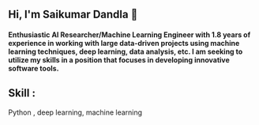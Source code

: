 ## Hi, I'm Saikumar Dandla 👋

#### Enthusiastic AI Researcher/Machine Learning Engineer with 1.8 years of experience in working with large data-driven projects using machine learning techniques, deep learning, data analysis, etc. I am seeking to utilize my skills in a position that focuses in developing innovative software tools.


## Skill :
 Python , deep learning, machine learning
